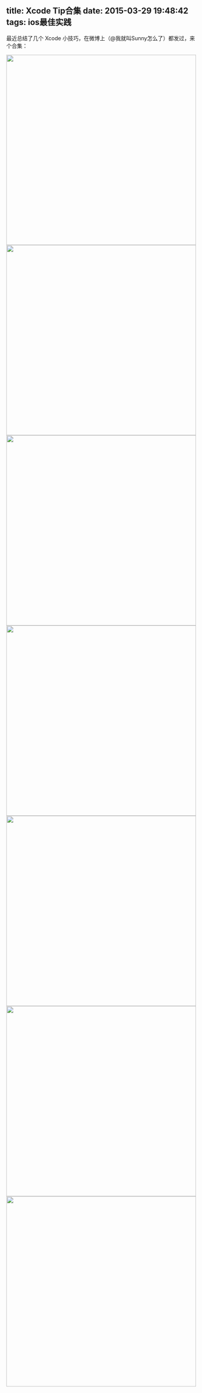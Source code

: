 title: Xcode Tip合集
date: 2015-03-29 19:48:42
tags: ios最佳实践
---

最近总结了几个 Xcode 小技巧，在微博上（@我就叫Sunny怎么了）都发过，来个合集：

<img src="http://ww3.sinaimg.cn/mw1024/51530583jw1eq8xm0otg5j20qk0wk45d.jpg" width="500">  

<img src="http://ww4.sinaimg.cn/mw1024/51530583jw1eq8xm000o1j20oq0i4786.jpg" width="500">

<img src="http://ww4.sinaimg.cn/mw1024/51530583jw1eq8xlzf1kqj20mw0lcaeg.jpg" width="500">  

<img src="http://ww1.sinaimg.cn/mw1024/51530583gw1eqccw0644jj20ka0lq43i.jpg" width="500">  

<img src="http://ww4.sinaimg.cn/mw1024/51530583gw1eqccvzvkexj20mu0lajv2.jpg" width="500">  

<img src="http://ww3.sinaimg.cn/mw1024/51530583gw1eqccvyqgd1j20ow0sednl.jpg" width="500">  

<img src="http://ww3.sinaimg.cn/mw1024/51530583jw1eqkfye958bj20j60zi7d7.jpg" width="500">  

